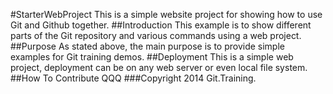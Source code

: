 #StarterWebProject
This is a simple website project for 
showing how to use Git and Github together.
##Introduction
This example is to show different parts 
of the Git repository and various commands
using a web project.
##Purpose
As stated above, the main purpose is to 
provide simple examples for Git training demos.
##Deployment
This is a simple web project, deployment 
can be on any web server or even local
file system.
##How To Contribute
QQQ
###Copyright
2014 Git.Training.